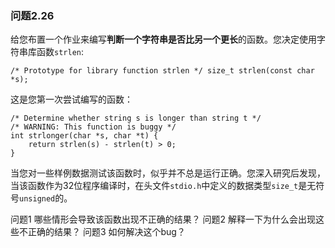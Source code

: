 ### 问题2.26
给您布置一个作业来编写**判断一个字符串是否比另一个更长**的函数。您决定使用字符串库函数`strlen`:
```
/* Prototype for library function strlen */ size_t strlen(const char *s);
```
这是您第一次尝试编写的函数：
```
/* Determine whether string s is longer than string t */
/* WARNING: This function is buggy */
int strlonger(char *s, char *t) {
	return strlen(s) - strlen(t) > 0; 
}
```

当您对一些样例数据测试该函数时，似乎并不总是运行正确。您深入研究后发现，当该函数作为32位程序编译时，在头文件`stdio.h`中定义的数据类型`size_t`是无符号`unsigned`的。

问题1 哪些情形会导致该函数出现不正确的结果？
问题2 解释一下为什么会出现这些不正确的结果？
问题3 如何解决这个bug？
